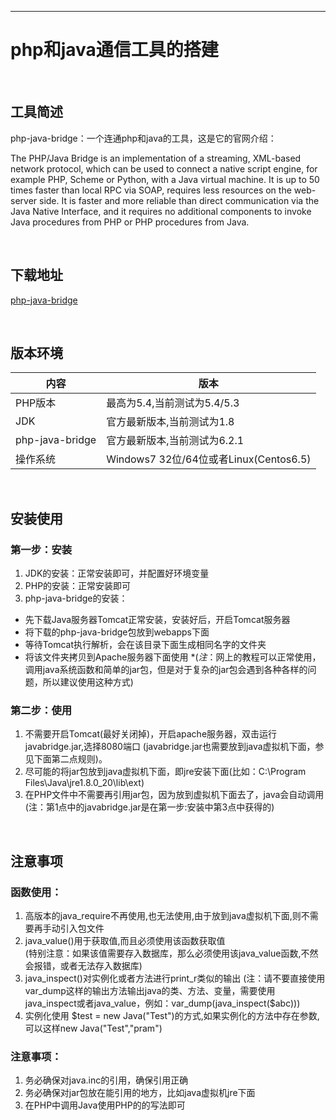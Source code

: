 
---------------
# php和java通信工具的搭建

</br>

## 工具简述

 php-java-bridge：一个连通php和java的工具，这是它的官网介绍： 
 
The PHP/Java Bridge is an implementation of a streaming, XML-based network protocol, which can be used to connect a native script engine, for example PHP, Scheme or Python, with a Java virtual machine. It is up to 50 times faster than local RPC via SOAP, requires less resources on the web-server side. It is faster and more reliable than direct communication via the Java Native Interface, and it requires no additional components to invoke Java procedures from PHP or PHP procedures from Java.

</br>

## 下载地址

[php-java-bridge](http://php-java-bridge.sourceforge.net/pjb/download.php)



</br>


## 版本环境

 内容 | 版本
 ---  | ---
PHP版本 | 最高为5.4,当前测试为5.4/5.3
JDK | 官方最新版本,当前测试为1.8
php-java-bridge | 官方最新版本,当前测试为6.2.1
操作系统 | Windows7 32位/64位或者Linux(Centos6.5)


</br>


## 安装使用 

### 第一步：安装 
1. JDK的安装：正常安装即可，并配置好环境变量
2. PHP的安装：正常安装即可
3. php-java-bridge的安装： 
* 先下载Java服务器Tomcat正常安装，安装好后，开启Tomcat服务器
* 将下载的php-java-bridge包放到webapps下面
* 等待Tomcat执行解析，会在该目录下面生成相同名字的文件夹
* 将该文件夹拷贝到Apache服务器下面使用 
*(*注*：网上的教程可以正常使用，调用java系统函数和简单的jar包，但是对于复杂的jar包会遇到各种各样的问题，所以建议使用这种方式)


### 第二步：使用
1. 不需要开启Tomcat(最好关闭掉)，开启apache服务器，双击运行javabridge.jar,选择8080端口 
(javabridge.jar也需要放到java虚拟机下面，参见下面第二点规则)。
2. 尽可能的将jar包放到java虚拟机下面，即jre安装下面(比如：C:\Program Files\Java\jre1.8.0_20\lib\ext)
3. 在PHP文件中不需要再引用jar包，因为放到虚拟机下面去了，java会自动调用 
(注：第1点中的javabridge.jar是在第一步:安装中第3点中获得的)


</br>


## 注意事项



### 函数使用：
1. 高版本的java_require不再使用,也无法使用,由于放到java虚拟机下面,则不需要再手动引入包文件 
2. java_value()用于获取值,而且必须使用该函数获取值  
(特别注意：如果该值需要存入数据库，那么必须使用该java_value函数,不然会报错，或者无法存入数据库) 
3. java_inspect()对实例化或者方法进行print_r类似的输出 
(注：请不要直接使用var_dump这样的输出方法输出java的类、方法、变量，需要使用java_inspect或者java_value，例如：var_dump(java_inspect($abc))) 
4. 实例化使用 $test = new Java("Test")的方式,如果实例化的方法中存在参数,可以这样new Java("Test","pram") 



### 注意事项：
1. 务必确保对java.inc的引用，确保引用正确 
2. 务必确保对jar包放在能引用的地方，比如java虚拟机jre下面 
3. 在PHP中调用Java使用PHP的的写法即可 

